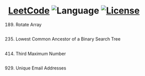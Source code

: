 # [LeetCode](https://leetcode.com/problemset/algorithms/) ![Language](https://img.shields.io/badge/Language-C%2B%2B%2FPython-brightgreen.svg) [![License](https://img.shields.io/badge/license-MIT-blue.svg)](./LICENSE.md)

189. Rotate Array
##  
235. Lowest Common Ancestor of a Binary Search Tree
##
414. Third Maximum Number
## 
929. Unique Email Addresses  
